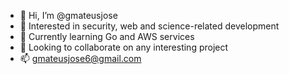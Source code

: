 - 👋 Hi, I’m @gmateusjose
- 👀 Interested in security, web and science-related development
- 🌱 Currently learning Go and AWS services
- 💞️ Looking to collaborate on any interesting project
- 📫 gmateusjose6@gmail.com

<!---
gmateusjose/gmateusjose is a ✨ special ✨ repository because its `README.md` (this file) appears on your GitHub profile.
You can click the Preview link to take a look at your changes.
--->
